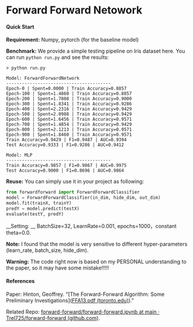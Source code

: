# Forward Forward Netowork
#### Quick Start

__Requirement:__ Numpy, pytorch (for the baseline model)

__Benchmark:__ We provide a simple testing pipeline on Iris dataset here. You can run ``python run.py`` and see the results:

```shell
> python run.py

Model: ForwardForwardNetwork
----------------------------------------
Epoch-0 | Spent=0.0000 | Train Accuracy=0.8857
Epoch-100 | Spent=1.4860 | Train Accuracy=0.8857
Epoch-200 | Spent=1.7808 | Train Accuracy=0.9000
Epoch-300 | Spent=1.8341 | Train Accuracy=0.9286
Epoch-400 | Spent=2.2316 | Train Accuracy=0.9429
Epoch-500 | Spent=2.0988 | Train Accuracy=0.9429
Epoch-600 | Spent=1.6456 | Train Accuracy=0.9571
Epoch-700 | Spent=1.4854 | Train Accuracy=0.9429
Epoch-800 | Spent=2.1213 | Train Accuracy=0.9571
Epoch-900 | Spent=1.8460 | Train Accuracy=0.9571
Train Accuracy=0.9429 | F1=0.9487 | AUC=0.9394
Test Accuracy=0.9333 | F1=0.9286 | AUC=0.9412

Model: MLP
----------------------------------------
Train Accuracy=0.9857 | F1=0.9867 | AUC=0.9975
Test Accuracy=0.9000 | F1=0.8696 | AUC=0.9864
```

__Reuse:__ You can simply use it in your project as following:

```python
from forwardforward import ForwardForwardClassifier
model = ForwardForwardClassifier(in_dim, hide_dim, out_dim)
model.fit(trainX, trainY)
predY = model.predict(testX)
evaluate(testY, predY)
```

__Setting: __ BatchSize=32, LearnRate=0.001, epochs=1000，constant theta=0.0.

__Note:__ I found that the model is very sensitive to different hyper-parameters (learn_rate, batch_size, hide_dim). 

__Warning:__ The code right now is based on my PERSONAL understanding to the paper, so it may have some mistake!!!!!

#### References

Paper: Hinton, Geoffrey. "[The Forward-Forward Algorithm: Some Preliminary Investigations]([FFA13.pdf (toronto.edu)](https://www.cs.toronto.edu/~hinton/FFA13.pdf))."

Related Repo: [forward-forward/forward-forward.ipynb at main · Trel725/forward-forward (github.com)](https://github.com/Trel725/forward-forward/blob/main/forward-forward.ipynb).

